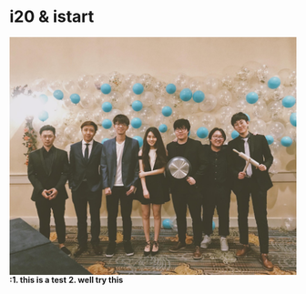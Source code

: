 # i20 & istart

<img src="../.gitbook/assets/ep.jpg" align="left">**:1. this is a test**
**2. well try this**



